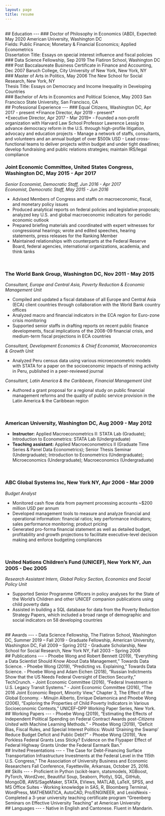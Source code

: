 ```yaml
---
layout: page
title: resume
---
```

<br>
## Education
---
### Doctor of Philosophy in Economics (ABD), Expected: May 2020
American University, Washington DC<br>
Fields: Public Finance; Monetary & Financial Economics; Applied Econometrics<br>
Dissertation Title: Essays on special interest influence and fiscal policies
<br>
### Data Science Fellowship, Sep 2019
The Flatiron School, Washington DC
<br>
### Post Baccalaureate Business Certificate in Finance and Accounting, Dec 2007
Baruch College, City University of New York, New York, NY
<br>
### Master of Arts in Politics, May 2006
The New School for Social Research, New York, NY<br>
Thesis Title: Essays on Democracy and Income Inequality in Developing Countries
<br>
### Bachelor of Arts in Economics and Political Science, May 2003
San Francisco State University, San Francisco, CA  

<br>
## Professional Experience
---
### Equal Citizens, Washington DC, Apr 2017 - present
*Finance Director, Apr 2019 - present*<br>
*Executive Director, Apr 2017 - Mar 2019*
-	Founded a non-profit organization with Harvard Law School Professor Lawrence Lessig to advance democracy reform in the U.S. through high-profile litigation, advocacy and education projects
-	Manage a network of staffs, consultants, and volunteers and an annual budget of over $500k USD
-	Lead cross-functional teams to deliver projects within budget and under tight deadlines; develop fundraising and public relations strategies; maintain IRS/legal compliance
<br>

### Joint Economic Committee, United States Congress, Washington DC, May 2015 - Apr 2017
*Senior Economist, Democratic Staff, Jun 2016 - Apr 2017*<br>
*Economist, Democratic Staff, May 2015 - Jun 2016*

-	Advised Members of Congress and staffs on macroeconomic, fiscal, and monetary policy issues
-	Produced analytical reports on federal policies and legislative proposals; analyzed key U.S. and global macroeconomic indicators for periodic economic outlook
-	Prepared briefing materials and coordinated with expert witnesses for congressional hearings; wrote and edited speeches, hearing statements, press releases for the Ranking Member
-	Maintained relationships with counterparts at the Federal Reserve Board, federal agencies, international organizations, academia, and think tanks
<br>

### The World Bank Group, Washington DC, Nov 2011 - May 2015
*Consultant, Europe and Central Asia, Poverty Reduction & Economic Management Unit*
- Compiled and updated a fiscal database of all Europe and Central Asia (ECA) client countries through collaboration with the World Bank country offices
-	Analyzed macro and financial indicators in the ECA region for Euro-zone crisis monitoring
-	Supported senior staffs in drafting reports on recent public finance developments, fiscal implications of the 2008-09 financial crisis, and medium-term fiscal projections in ECA countries<br>

*Consultant, Development Economics & Chief Economist, Macroeconomics & Growth Unit*
- Analyzed Peru census data using various microeconometric models with STATA for a paper on the socioeconomic impacts of mining activity in Peru, published in a peer-reviewed journal<br>

*Consultant, Latin America & the Caribbean, Financial Management Unit*
- Authored a grant proposal for a regional study on public financial management reforms and the quality of public service provision in the Latin America & the Caribbean region
<br>

### American University, Washington DC, Aug 2009 - May 2012
- **Instructor:** Applied Macroeconometrics II: STATA Lab (Graduate); Introduction to Econometrics: STATA Lab (Undergraduate)
- **Teaching assistant:** Applied Macroeconometrics II (Graduate Time Series & Panel Data Econometrics); Senior Thesis Seminar (Undergraduate); Introduction to Econometrics (Undergraduate); Microeconomics (Undergraduate); Macroeconomics (Undergraduate)  
<br>

### ABC Global Systems Inc, New York NY, Apr 2006 - Mar 2009
*Budget Analyst*
-	Monitored cash flow data from payment processing accounts ~$200 million USD per annum
- Developed management tools to measure and analyze financial and operational information: financial ratios; key performance indicators; sales performance monitoring; product pricing
- Generated pro-forma financial statement as well as detailed budget, profitability and growth projections to facilitate executive-level decision making and enforce budgeting compliances
<br>

### United Nations Children’s Fund (UNICEF), New York NY, Jun 2005 - Dec 2005
*Research Assistant Intern, Global Policy Section, Economics and Social Policy Unit*
-	Supported Senior Programme Officers in policy analyses for the State of the World’s Children and other UNICEF companion publications using child poverty data
-	Assisted in building a SQL database for data from the Poverty Reduction Strategy Papers, which included a broad range of demographic and social indicators on 58 developing countries

<br>
## Awards
---
- Data Science Fellowship, The Flatiron School, Washington DC, Summer 2019 – Fall 2019
-	Graduate Fellowship, American University, Washington DC, Fall 2009 – Spring 2012
-	Graduate Scholarship, New School for Social Research, New York NY, Fall 2003 – Spring 2006  

<br>
## Publications
---
- Phoebe Wong and Robert Bennett (2019), “Everything a Data Scientist Should Know About Data Management,” Towards Data Science.
-	Phoebe Wong (2019), “Predicting vs. Explaining,” Towards Data Science.
-	Phoebe Wong and Adam Eichen (2018), “Russian Indictments Show that the US Needs Federal Oversight of Election Security,” TechCrunch.
-	Joint Economic Committee (2016), “Federal Investment in U.S. Legacy Transit Systems.”
-	Joint Economic Committee (2016), “The 2016 Joint Economic Report, Minority View,” Chapter 3, The Effect of the Global Economy.
- Minujin Alberto, Enrique Delamonica and Phoebe Wong (2006), “Exploring the Properties of Child Poverty Indicators in Various Socioeconomic Contexts,” UNICEF–DPP Working Paper Series, New York.

<br>
## Working Papers
---
-	Phoebe Wong (2019), “Estimating the Effects of Independent Political Spending on Federal Contract Awards post-<i>Citizens United</i> with Machine Learning Methods.”
-	Phoebe Wong (2019), “Deficit Bias, Fiscal Rules, and Special Interest Politics: Would ‘Draining the Swamp’ Reduce Budget Deficit and Public Debt?”
-	Phoebe Wong (2019), “Are Porkless Federal Grants Less Sticky? Evidence on the Flypaper Effect of Federal Highway Grants Under the Federal Earmark Ban.”


<br>
## Invited Presentations
---
- The Case for Debt-Financing Surface Transportation Infrastructure Investments at the Federal Level in the 115th U.S. Congress,” The Association of University Business and Economic Researchers Fall Conference, Fayetteville, Arkansas, October 25, 2016.

<br>
## Skills
---
- Proficient in Python (scikit-learn, statsmodels, XGBoost, PyTorch, Word2vec, Beautiful Soup, Seaborn, Plotly), SQL, GitHub, MongoDB, AWS/SageMaker, STATA, EViews, MATLAB, LaTeX, SPSS, and MS Office Suites
-	Working knowledge in SAS, R, Bloomberg Terminal, WordPress, MATHEMATICA, AutoCAD, Pro/ENGINEER, and LexisNexis
-	Completed a 3-year university teaching certificate program “Greenberg Seminars on Effective University Teaching” at American University

<br>
## Languages
---
- Native in English and Cantonese. Fluent in Mandarin.
